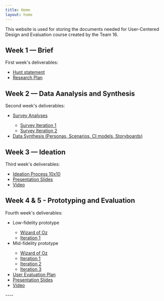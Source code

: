 ```yaml
---
title: Home
layout: home
---
```


This website is used for storing the documents needed for User-Centered Design and Evaluation course created by the Team 16.

## Week 1 — Brief 

First week's deliverables:
<ul>
  <li><a href="https://github.com/hirvonensara/CCU_project/blob/main/Hunt%20Statement.pdf">Hunt statement</a></li>
  <li><a href="https://github.com/hirvonensara/CCU_project/blob/main/Research%20Plan.pdf">Research Plan</a></li>
</ul>

## Week 2 — Data Aanalysis and Synthesis

Second week's deliverables:
<ul>
  <li><a href="https://github.com/hirvonensara/CCU_project/blob/main/docs/DataAnalysis.pdf">Survey Analyses</a></li>
  <ul>
        <li><a href="https://github.com/hirvonensara/CCU_project/blob/main/docs/surveys/FinancialLiteracySurvey1.pdf">Survey Iteration 1</a></li>
        <li><a href="https://github.com/hirvonensara/CCU_project/blob/main/docs/surveys/FinancialLiteracySurvey2.pdf">Survey Iteration 2</a></li>
  </ul>
  <li><a href="https://github.com/hirvonensara/CCU_project/blob/main/Data%20Synthesis.pdf">Data Synthesis (Personas, Scenarios, CI models, Storyboards)</a></li>
</ul>

## Week 3 — Ideation

Third week's deliverables:
<ul>
  <li><a href="https://github.com/hirvonensara/CCU_project/blob/main/docs/10x10.png">Ideation Process 10x10</a></li>
  <li><a href="https://github.com/hirvonensara/CCU_project/blob/main/docs/team16_slides.pdf">Presentation Slides</a></li>
  <li><a href="https://github.com/hirvonensara/CCU_project/blob/main/docs/team16_video.mp4">Video</a></li>
</ul>

## Week 4 & 5 - Prototyping and Evaluation

Fourth week's deliverables:
<ul>
  <li>Low-fidelity prototype</li>
  <ul>
        <li><a href="https://github.com/hirvonensara/CCU_project/blob/main/docs/Wizard_of_Oz_Low_Fidelity.pdf">Wizard of Oz</a></li>
        <li><a href="https://github.com/hirvonensara/CCU_project/blob/main/docs/low-fidelity.jpg">Iteration 1</a></li>
  </ul>
  <li>Mid-fidelity prototype</li>
  <ul>
        <li><a href="https://github.com/hirvonensara/CCU_project/blob/main/docs/Wizard_of_Oz_Mid_fidelity.pdf">Wizard of Oz</a></li>
        <li><a href="https://github.com/hirvonensara/CCU_project/blob/main/docs/Mid_Fid_Prototype-1.png">Iteration 1</a></li>
        <li><a href="https://github.com/hirvonensara/CCU_project/blob/main/docs/Mid_Fid_Prototype-2.png">Iteration 2</a></li>
        <li><a href="https://github.com/hirvonensara/CCU_project/blob/main/docs/Mid_Fid_Prototype-3.png">Iteration 3</a></li>
  </ul>
  <li><a href="https://github.com/hirvonensara/CCU_project/blob/main/docs/Hi-fi_prototype_evaluation_plan.pdf">User Evaluation Plan</a></li>
  <li><a href="https://github.com/hirvonensara/CCU_project/blob/main/docs/assessments/team16_slides.pdf">Presentation Slides</a></li>
  <li><a href="https://github.com/hirvonensara/CCU_project/blob/main/docs/assessments/team16_video.mov">Video</a></li>
</ul>
----


[Just the Docs]: https://just-the-docs.github.io/just-the-docs/
[GitHub Pages]: https://docs.github.com/en/pages
[README]: https://github.com/just-the-docs/just-the-docs-template/blob/main/README.md
[Jekyll]: https://jekyllrb.com
[GitHub Pages / Actions workflow]: https://github.blog/changelog/2022-07-27-github-pages-custom-github-actions-workflows-beta/
[use this template]: https://github.com/just-the-docs/just-the-docs-template/generate
